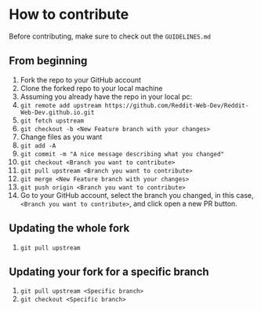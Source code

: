 # How to contribute

Before contributing, make sure to check out the `GUIDELINES.md`

## From beginning

  1. Fork the repo to your GitHub account
  2. Clone the forked repo to your local machine
  3. Assuming you already have the repo in your local pc:
  4. `git remote add upstream https://github.com/Reddit-Web-Dev/Reddit-Web-Dev.github.io.git`
  5. `git fetch upstream`
  6. `git checkout -b <New Feature branch with your changes>`
  7. Change files as you want
  8. `git add -A`
  9. `git commit -m "A nice message describing what you changed"`
  10. `git checkout <Branch you want to contribute>`
  12. `git pull upstream <Branch you want to contribute>`
  13. `git merge <New Feature branch with your changes>`
  14. `git push origin <Branch you want to contribute>`
  15. Go to your GitHub account, select the branch you changed, in this case,
  `<Branch you want to contribute>`, and click open a new PR button.

## Updating the whole fork

  1. `git pull upstream`

## Updating your fork for a specific branch

  1. `git pull upstream <Specific branch>`
  2. `git checkout <Specific branch>`
